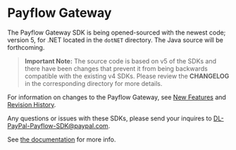 Payflow Gateway
===============

The Payflow Gateway SDK is being opened-sourced with the newest code; version 5, for .NET located in the `dotNET` directory.   The Java source will be forthcoming.

> **Important Note:** The source code is based on v5 of the SDKs and there have been changes that prevent it from being backwards compatible with the existing v4 SDKs. Please review the **CHANGELOG** in the corresponding directory for more details.

For information on changes to the Payflow Gateway, see [New Features](https://developer.paypal.com/docs/payflow/integration-guide/new-features/) and [Revision History](https://developer.paypal.com/docs/payflow/integration-guide/reference/revision-history/).

Any questions or issues with these SDKs, please send your inquires to DL-PayPal-Payflow-SDK@paypal.com.

See [the documentation](https://developer.paypal.com/docs/payflow/integration-guide/) for more info.
